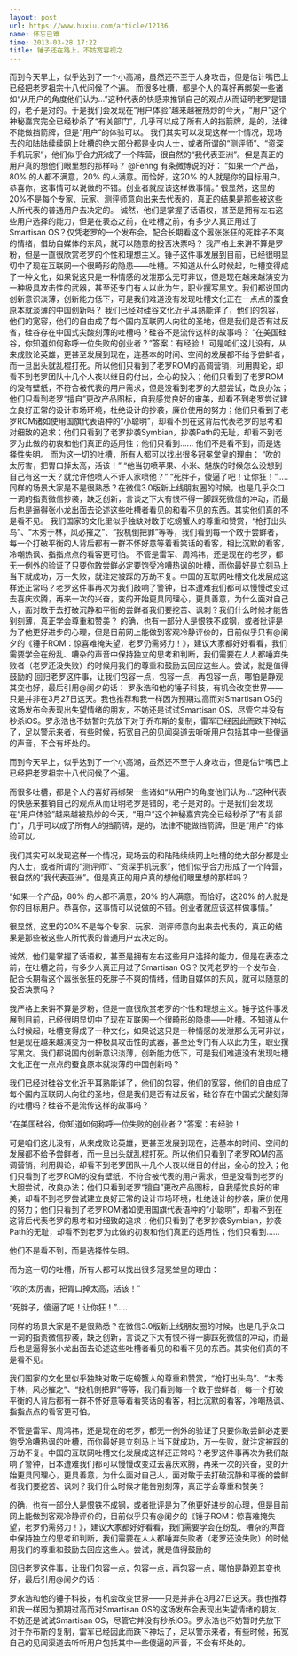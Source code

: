 ```yaml
---
layout: post
url: https://www.huxiu.com/article/12136
name: 怀忘已难
time: 2013-03-28 17:22
title: 锤子还在路上，不妨宽容视之
---
```

而到今天早上，似乎达到了一个小高潮，虽然还不至于人身攻击，但是估计嘴巴上已经把老罗祖宗十八代问候了个遍。 而很多吐槽，都是个人的喜好再绑架一些诸如“从用户的角度他们认为...”这种代表的快感来推销自己的观点从而证明老罗是错的，老子是对的。于是我们会发现在“用户体验”越来越被热炒的今天，“用户”这个神秘嘉宾完全已经秒杀了“有关部门”，几乎可以成了所有人的挡箭牌，是的，法律不能做挡箭牌，但是“用户”的体验可以。 我们其实可以发现这样一个情况，现场去的和陆陆续续网上吐槽的绝大部分都是业内人士，或者所谓的“测评师”、“资深手机玩家”，他们似乎合力形成了一个阵营，很自然的“我代表亚洲”。但是真正的用户真的想他们眼里想的那样吗？ @Fenng 有条微博说的好： “如果一个产品，80% 的人都不满意，20% 的人满意。而恰好，这20% 的人就是你的目标用户。恭喜你，这事情可以说做的不错。创业者就应该这样做事情。” 很显然，这里的20%不是每个专家、玩家、测评师意向出来去代表的，真正的结果是那些被这些人所代表的普通用户去决定的。 诚然，他们是掌握了话语权，甚至是拥有左右这些用户选择的能力，但是在表态之前，在吐槽之前，有多少人真正用过了Smartisan OS？仅凭老罗的一个发布会，配合长期看这个嚣张张狂的死胖子不爽的情绪，借助自媒体的东风，就可以随意的投否决票吗？ 我严格上来讲不算是罗粉，但是一直很欣赏老罗的个性和理想主义。锤子这件事发展到目前，已经很明显切中了现在互联网一个很畸形的隐患——吐槽。不知道从什么时候起，吐槽变得成了一种文化，如果说这只是一种情感的发泄那么无可非议，但是现在越来越演变为一种极具攻击性的武器，甚至还专门有人以此为生，职业撰写黑文。我们都说国内创新意识淡薄，创新能力低下，可是我们难道没有发现吐槽文化正在一点点的蚕食原本就淡薄的中国创新吗？ 我们已经对硅谷文化近乎耳熟能详了，他们的包容，他们的宽容，他们的自由成了每个国内互联网人向往的圣地，但是我们是否有过反省，硅谷存在中国式尖酸刻薄的吐槽吗？硅谷不是流传这样的故事吗？ “在美国硅谷，你知道如何称呼一位失败的创业者？”答案：有经验！ 可是咱们这儿没有，从来成败论英雄，更甚至发展到现在，连基本的时间、空间的发展都不给予尝鲜者，而一旦出头就乱棍打死。所以他们只看到了老罗ROM的高调营销，利用舆论，却看不到老罗团队十几个人夜以继日的付出，全心的投入；他们只看到了老罗ROM的没有壁纸，不符合被代表的用户需求，但是没看到老罗的大胆尝试，改良办法；他们只看到老罗“擅自”更改产品图标，自我感觉良好的审美，却看不到老罗尝试建立良好正常的设计市场环境，杜绝设计的抄袭，廉价使用的努力；他们只看到了老罗ROM诸如使用国旗代表语种的“小聪明”，却看不到在这背后代表老罗的思考和对细致的追求；他们只看到了老罗抄袭Symbian，抄袭Path的无耻，却看不到老罗为此做的初衷和他们真正的适用性；他们只看到...... 他们不是看不到，而是选择性失明。 而为这一切的吐槽，所有人都可以找出很多冠冕堂皇的理由： “吹的太厉害，把胃口掉太高，活该！” “他当初喷苹果、小米、魅族的时候怎么没想到自己有这一天？就允许他喷人不许人家喷他？” “死胖子，傻逼了吧！让你狂！”..... 同样的场景大家是不是很熟悉？在微信3.0版新上线朋友圈的时候，也是几乎众口一词的指责微信抄袭，缺乏创新，言谈之下大有恨不得一脚踩死微信的冲动，而最后也是逼得张小龙出面去论述这些吐槽者看见的和看不见的东西。其实他们真的不是看不见。 我们国家的文化里似乎独缺对敢于吃螃蟹人的尊重和赞赏，“枪打出头鸟”、“木秀于林，风必摧之”、“投机倒把罪”等等，我们看到每一个敢于尝鲜者，每一个打破平衡的人背后都有一群不怀好意等着看笑话的看客，相比沉默的看客，冷嘲热讽、指指点点的看客更可怕。 不管是雷军、周鸿祎，还是现在的老罗，都无一例外的验证了只要你敢尝鲜必定要饱受冷嘈热讽的吐槽，而你最好是立刻马上当下就成功，万一失败，就注定被踩的万劫不复。中国的互联网吐槽文化发展成这样还正常吗？老罗这件事再次为我们敲响了警钟，日本遭难我们都可以慢慢改变过去喜庆欢腾，再来一次的兴奋，变的开始更具同理心，更具善意，为什么面对自己人，面对敢于去打破沉静和平衡的尝鲜者我们要挖苦、讽刺？我们什么时候才能告别刻薄，真正学会尊重和赞美？ 的确，也有一部分人是恨铁不成钢，或者批评是为了他更好进步的心理，但是目前网上能做到客观冷静评价的，目前似乎只有@阑夕的《锤子ROM：惊喜难掩失望，老罗仍需努力！》，建议大家都好好看看，我们需要学会在纷乱、嘈杂的声音中保持独立的思考和判断，我们需要在人人都唾弃失败者（老罗还没失败）的时候用我们的尊重和鼓励去回应这些人。尝试，就是值得鼓励的 回归老罗这件事，让我们包容一点，包容一点，再包容一点，哪怕是静观其变也好，最后引用@阑夕的话： 罗永浩和他的锤子科技，有机会改变世界——只是并非在3月27日这天。我也推荐和我一样因为预期过高而对Smartisan OS的这场发布会表现出失望情绪的朋友，不妨还是试试Smartisan OS，尽管它并没有秒杀iOS。罗永浩也不妨暂时先放下对于乔布斯的复制，雷军已经因此而跌下神坛了，足以警示来者，有些时候，拓宽自己的见闻渠道去听听用户包括其中一些傻逼的声音，不会有坏处的。

而到今天早上，似乎达到了一个小高潮，虽然还不至于人身攻击，但是估计嘴巴上已经把老罗祖宗十八代问候了个遍。

而很多吐槽，都是个人的喜好再绑架一些诸如“从用户的角度他们认为...”这种代表的快感来推销自己的观点从而证明老罗是错的，老子是对的。于是我们会发现在“用户体验”越来越被热炒的今天，“用户”这个神秘嘉宾完全已经秒杀了“有关部门”，几乎可以成了所有人的挡箭牌，是的，法律不能做挡箭牌，但是“用户”的体验可以。

我们其实可以发现这样一个情况，现场去的和陆陆续续网上吐槽的绝大部分都是业内人士，或者所谓的“测评师”、“资深手机玩家”，他们似乎合力形成了一个阵营，很自然的“我代表亚洲”。但是真正的用户真的想他们眼里想的那样吗？

“如果一个产品，80% 的人都不满意，20% 的人满意。而恰好，这20% 的人就是你的目标用户。恭喜你，这事情可以说做的不错。创业者就应该这样做事情。”

很显然，这里的20%不是每个专家、玩家、测评师意向出来去代表的，真正的结果是那些被这些人所代表的普通用户去决定的。

诚然，他们是掌握了话语权，甚至是拥有左右这些用户选择的能力，但是在表态之前，在吐槽之前，有多少人真正用过了Smartisan OS？仅凭老罗的一个发布会，配合长期看这个嚣张张狂的死胖子不爽的情绪，借助自媒体的东风，就可以随意的投否决票吗？

我严格上来讲不算是罗粉，但是一直很欣赏老罗的个性和理想主义。锤子这件事发展到目前，已经很明显切中了现在互联网一个很畸形的隐患——吐槽。不知道从什么时候起，吐槽变得成了一种文化，如果说这只是一种情感的发泄那么无可非议，但是现在越来越演变为一种极具攻击性的武器，甚至还专门有人以此为生，职业撰写黑文。我们都说国内创新意识淡薄，创新能力低下，可是我们难道没有发现吐槽文化正在一点点的蚕食原本就淡薄的中国创新吗？

我们已经对硅谷文化近乎耳熟能详了，他们的包容，他们的宽容，他们的自由成了每个国内互联网人向往的圣地，但是我们是否有过反省，硅谷存在中国式尖酸刻薄的吐槽吗？硅谷不是流传这样的故事吗？

“在美国硅谷，你知道如何称呼一位失败的创业者？”答案：有经验！

可是咱们这儿没有，从来成败论英雄，更甚至发展到现在，连基本的时间、空间的发展都不给予尝鲜者，而一旦出头就乱棍打死。所以他们只看到了老罗ROM的高调营销，利用舆论，却看不到老罗团队十几个人夜以继日的付出，全心的投入；他们只看到了老罗ROM的没有壁纸，不符合被代表的用户需求，但是没看到老罗的大胆尝试，改良办法；他们只看到老罗“擅自”更改产品图标，自我感觉良好的审美，却看不到老罗尝试建立良好正常的设计市场环境，杜绝设计的抄袭，廉价使用的努力；他们只看到了老罗ROM诸如使用国旗代表语种的“小聪明”，却看不到在这背后代表老罗的思考和对细致的追求；他们只看到了老罗抄袭Symbian，抄袭Path的无耻，却看不到老罗为此做的初衷和他们真正的适用性；他们只看到......

他们不是看不到，而是选择性失明。

而为这一切的吐槽，所有人都可以找出很多冠冕堂皇的理由：

“吹的太厉害，把胃口掉太高，活该！”

“死胖子，傻逼了吧！让你狂！”.....

同样的场景大家是不是很熟悉？在微信3.0版新上线朋友圈的时候，也是几乎众口一词的指责微信抄袭，缺乏创新，言谈之下大有恨不得一脚踩死微信的冲动，而最后也是逼得张小龙出面去论述这些吐槽者看见的和看不见的东西。其实他们真的不是看不见。

我们国家的文化里似乎独缺对敢于吃螃蟹人的尊重和赞赏，“枪打出头鸟”、“木秀于林，风必摧之”、“投机倒把罪”等等，我们看到每一个敢于尝鲜者，每一个打破平衡的人背后都有一群不怀好意等着看笑话的看客，相比沉默的看客，冷嘲热讽、指指点点的看客更可怕。

不管是雷军、周鸿祎，还是现在的老罗，都无一例外的验证了只要你敢尝鲜必定要饱受冷嘈热讽的吐槽，而你最好是立刻马上当下就成功，万一失败，就注定被踩的万劫不复。中国的互联网吐槽文化发展成这样还正常吗？老罗这件事再次为我们敲响了警钟，日本遭难我们都可以慢慢改变过去喜庆欢腾，再来一次的兴奋，变的开始更具同理心，更具善意，为什么面对自己人，面对敢于去打破沉静和平衡的尝鲜者我们要挖苦、讽刺？我们什么时候才能告别刻薄，真正学会尊重和赞美？

的确，也有一部分人是恨铁不成钢，或者批评是为了他更好进步的心理，但是目前网上能做到客观冷静评价的，目前似乎只有@阑夕的《锤子ROM：惊喜难掩失望，老罗仍需努力！》，建议大家都好好看看，我们需要学会在纷乱、嘈杂的声音中保持独立的思考和判断，我们需要在人人都唾弃失败者（老罗还没失败）的时候用我们的尊重和鼓励去回应这些人。尝试，就是值得鼓励的

回归老罗这件事，让我们包容一点，包容一点，再包容一点，哪怕是静观其变也好，最后引用@阑夕的话：

罗永浩和他的锤子科技，有机会改变世界——只是并非在3月27日这天。我也推荐和我一样因为预期过高而对Smartisan OS的这场发布会表现出失望情绪的朋友，不妨还是试试Smartisan OS，尽管它并没有秒杀iOS。罗永浩也不妨暂时先放下对于乔布斯的复制，雷军已经因此而跌下神坛了，足以警示来者，有些时候，拓宽自己的见闻渠道去听听用户包括其中一些傻逼的声音，不会有坏处的。

